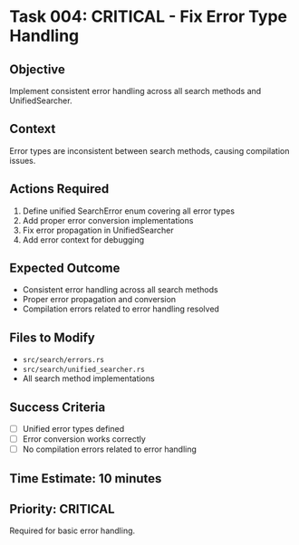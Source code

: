 # Task 004: CRITICAL - Fix Error Type Handling

## Objective
Implement consistent error handling across all search methods and UnifiedSearcher.

## Context
Error types are inconsistent between search methods, causing compilation issues.

## Actions Required
1. Define unified SearchError enum covering all error types
2. Add proper error conversion implementations
3. Fix error propagation in UnifiedSearcher
4. Add error context for debugging

## Expected Outcome
- Consistent error handling across all search methods
- Proper error propagation and conversion
- Compilation errors related to error handling resolved

## Files to Modify
- `src/search/errors.rs`
- `src/search/unified_searcher.rs`
- All search method implementations

## Success Criteria
- [ ] Unified error types defined
- [ ] Error conversion works correctly
- [ ] No compilation errors related to error handling

## Time Estimate: 10 minutes

## Priority: CRITICAL
Required for basic error handling.
